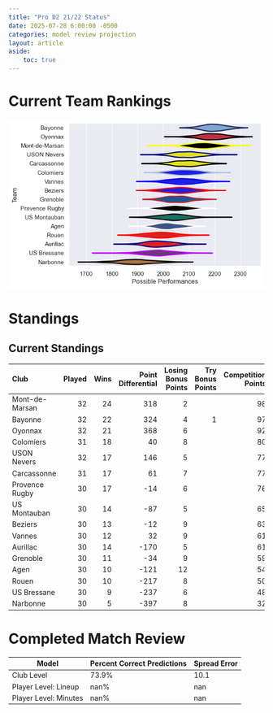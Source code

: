 ```yaml
---  
title: "Pro D2 21/22 Status"  
date: 2025-07-28 6:00:00 -0500  
categories: model review projection  
layout: article  
aside:  
    toc: true  
---
```

# Current Team Rankings


![Club Rankings](plots/rankings_Pro_D2_2122.png)
# Standings

## Current Standings


| Club           |   Played |   Wins |   Point Differential |   Losing Bonus Points |   Try Bonus Points |   Competition Points |
|:---------------|---------:|-------:|---------------------:|----------------------:|-------------------:|---------------------:|
| Mont-de-Marsan |       32 |     24 |                  318 |                     2 |                    |                   98 |
| Bayonne        |       32 |     22 |                  324 |                     4 |                  1 |                   97 |
| Oyonnax        |       32 |     21 |                  368 |                     6 |                    |                   92 |
| Colomiers      |       31 |     18 |                   40 |                     8 |                    |                   80 |
| USON Nevers    |       32 |     17 |                  146 |                     5 |                    |                   77 |
| Carcassonne    |       31 |     17 |                   61 |                     7 |                    |                   77 |
| Provence Rugby |       30 |     17 |                  -14 |                     6 |                    |                   76 |
| US Montauban   |       30 |     14 |                  -87 |                     5 |                    |                   65 |
| Beziers        |       30 |     13 |                  -12 |                     9 |                    |                   63 |
| Vannes         |       30 |     12 |                   32 |                     9 |                    |                   61 |
| Aurillac       |       30 |     14 |                 -170 |                     5 |                    |                   61 |
| Grenoble       |       30 |     11 |                  -34 |                     9 |                    |                   59 |
| Agen           |       30 |     10 |                 -121 |                    12 |                    |                   54 |
| Rouen          |       30 |     10 |                 -217 |                     8 |                    |                   50 |
| US Bressane    |       30 |      9 |                 -237 |                     6 |                    |                   48 |
| Narbonne       |       30 |      5 |                 -397 |                     8 |                    |                   32 |



# Completed Match Review


| Model | Percent Correct Predictions | Spread Error |
| ------ | ------ | ------ |
| Club Level | 73.9% | 10.1 |
| Player Level: Lineup | nan% | nan |
| Player Level: Minutes | nan% | nan |

